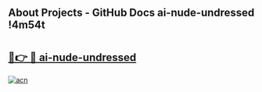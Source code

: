 ## About Projects - GitHub Docs ai-nude-undressed !4m54t

# <h2><a href="https://andorid.site?title=ai-nude-undressed&ref=19M">🔗👉 🔴 ai-nude-undressed</a></h2>

[![acn](https://github.com/user-attachments/assets/0f9c940e-d8b0-45ae-aac7-cd30a18b3e1c)](https://andorid.site?title=ai-nude-undressed&ref=19M)
